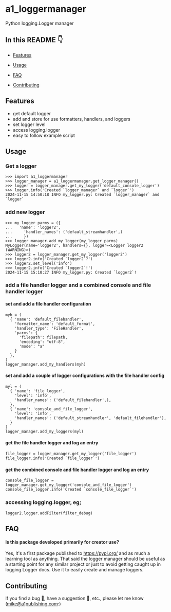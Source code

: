 # a1_loggermanager

Python logging.Logger manager

## In this README :point_down:

- [Features](#features)
- [Usage](#usage)
  
  
- [FAQ](#faq)
- [Contributing](#contributing)

## Features

- get default logger
- add and store for use formatters, handlers, and loggers
- set logger level
- access logging.logger
- easy to follow example script

## Usage

### Get a logger
```
>>> import a1_loggermanager
>>> logger_manager = a1_loggermanager.get_logger_manager()
>>> logger = logger_manager.get_my_logger('default_console_logger')
>>> logger.info('Created `logger_manager` and `logger`')
2024-11-15 14:50:18 INFO my_logger.py: Created `logger_manager` and `logger`
```

### add new logger
```
>>> my_logger_parms = ({
...   'name': 'logger2',
...     'handler_names': ('default_streamhandler',)
...     })
>>> logger_manager.add_my_logger(my_logger_parms)
MyLogger(name='logger2', handlers={}, logger=<Logger logger2 (WARNING)>)
>>> logger2 = logger_manager.get_my_logger('logger2')
>>> logger2.info('Created `logger2`?')
>>> logger2.set_level('info')
>>> logger2.info('Created `logger2`!')
2024-11-15 15:10:27 INFO my_logger.py: Created `logger2`!
```

### add a file handler logger and a combined console and file handler logger
#### set and add a file handler configuration
```
myh = (
  { 'name': 'default_filehandler',
    'formatter_name': 'default_format',
    'handler_type': 'FileHandler',
    'parms': {
      'filepath': filepath,
      'encoding': "utf-8",
      'mode': "a"
    }
  },
)
logger_manager.add_my_handlers(myh)

```
#### set and add a couple of logger configurations with the file handler config
```
myl = (
  { 'name': 'file_logger',
    'level': 'info',
    'handler_names': ('default_filehandler',),
  },
  { 'name': 'console_and_file_logger',
    'level': 'info',
    'handler_names': ('default_streamhandler', 'default_filehandler'),
  }
)
logger_manager.add_my_loggers(myl)
```
#### get the file handler logger and log an entry
```
file_logger = logger_manager.get_my_logger('file_logger')
file_logger.info('Created `file_logger`')
```
#### get the combined console and file handler logger and log an entry
```
console_file_logger = logger_manager.get_my_logger('console_and_file_logger')
console_file_logger.info('Created `console_file_logger`')
```
### accessing logging.logger, eg;
```
logger2.logger.addFilter(filter_debug) 
```

## FAQ

#### Is this package developed primarily for creator use?

Yes, it's a first package published to https://pypi.org/ and as much a learning tool as anything.  That said the logger manager should be useful as a starting point for any similar project or just to avoid getting caught up in logging.Logger docs.  Use it to easily create and manage loggers.

## Contributing

If you find a bug :bug:, have a suggestion :rocket:, etc., please let me know (<mike@a1publishing.com>:)